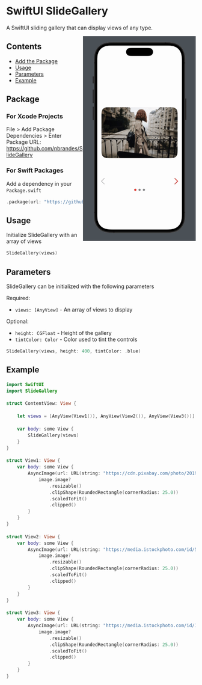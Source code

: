 # SwiftUI SlideGallery

A SwiftUI sliding gallery that can display views of any type.

<img src=https://raw.githubusercontent.com/nbrandes/SlideGallery/main/Docs/Media/slidegallery.gif width=300 align="right" />

## Contents

- [Add the Package](#package)
- [Usage](#usage)
- [Parameters](#parameters)
- [Example](#example)

## Package

### For Xcode Projects

File > Add Package Dependencies > Enter Package URL: https://github.com/nbrandes/SlideGallery

### For Swift Packages

Add a dependency in your `Package.swift`

```swift
.package(url: "https://github.com/nbrandes/SlideGallery.git"),
```

## Usage

Initialize SlideGallery with an array of views

```swift
SlideGallery(views)
```

## Parameters

SlideGallery can be initialized with the following parameters

Required:
* `views: [AnyView]` - An array of views to display

Optional:
* `height: CGFloat` - Height of the gallery
* `tintColor: Color` - Color used to tint the controls

```swift
SlideGallery(views, height: 400, tintColor: .blue)
```

## Example

```swift
import SwiftUI
import SlideGallery

struct ContentView: View {
    
    let views = [AnyView(View1()), AnyView(View2()), AnyView(View3())]
    
    var body: some View {
        SlideGallery(views)
    }
}

struct View1: View {
    var body: some View {
        AsyncImage(url: URL(string: "https://cdn.pixabay.com/photo/2019/01/25/11/18/girl-3954232_1280.jpg")){ image in
            image.image?
                .resizable()
                .clipShape(RoundedRectangle(cornerRadius: 25.0))
                .scaledToFit()
                .clipped()
        }
    }
}

struct View2: View {
    var body: some View {
        AsyncImage(url: URL(string: "https://media.istockphoto.com/id/505872798/photo/portrait-of-beautiful-girl-at-night.jpg?s=1024x1024&w=is&k=20&c=ERkdHgXzBQqhCx6C0D5WmEjbFcETV-xx2rtWX25rT50=")){ image in
            image.image?
                .resizable()
                .clipShape(RoundedRectangle(cornerRadius: 25.0))
                .scaledToFit()
                .clipped()
        }
    }
}

struct View3: View {
    var body: some View {
        AsyncImage(url: URL(string: "https://media.istockphoto.com/id/1330558678/photo/kabukicho-shinjuku-at-night.jpg?s=1024x1024&w=is&k=20&c=hVrI4ULidUBMzIBypa22-OvcTcFlmPu9xlXWHPD19b8=")) { image in
            image.image?
                .resizable()
                .clipShape(RoundedRectangle(cornerRadius: 25.0))
                .scaledToFit()
                .clipped()
        }
    }
}
```


